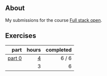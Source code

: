 ## About

My submissions for the course [Full stack open](https://fullstackopen.com/en/).

## Exercises

|                       part |                hours | completed |
| -------------------------: | -------------------: | --------: |
| [part 0](exercises/part00) | [4](hours.md#part-0) |     6 / 6 |
|                            |                    3 |         6 |
